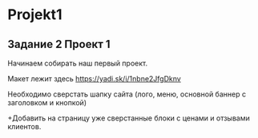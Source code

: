 # Projekt1  

## Задание 2 Проект 1

Начинаем собирать наш первый проект.  

Макет лежит здесь <https://yadi.sk/i/1nbne2JfgDknv>  

Необходимо сверстать шапку сайта (лого, меню, основной баннер с заголовком и кнопкой)  

+Добавить на страницу уже сверстанные блоки с ценами и отзывами клиентов.  
